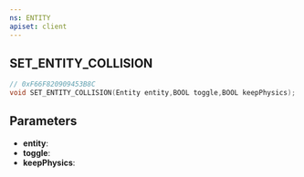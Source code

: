 ```yaml
---
ns: ENTITY
apiset: client
---
```

## SET_ENTITY_COLLISION

```c
// 0xF66F820909453B8C
void SET_ENTITY_COLLISION(Entity entity,BOOL toggle,BOOL keepPhysics);
```


## Parameters
* **entity**:
* **toggle**:
* **keepPhysics**: